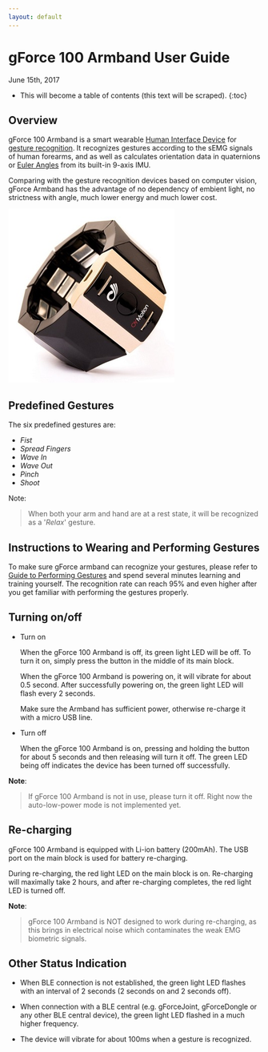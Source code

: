 ```yaml
---
layout: default
---
```


# gForce 100 Armband User Guide

June 15th, 2017

* This will become a table of contents (this text will be scraped).
{:toc}

## Overview
gForce 100 Armband is a smart wearable [Human Interface Device][HID] for
[gesture recognition][GestureRecognition]. It recognizes gestures according
to the sEMG signals of human forearms, and as well as calculates orientation
data in quaternions or [Euler Angles][EulerAngles] from its built-in 9-axis IMU.

Comparing with the gesture recognition devices based on computer vision, gForce
Armband has the advantage of no dependency of embient light, no strictness with
angle, much lower energy and much lower cost.

![gForce100Armband](/assets/images/gForce100Armband.jpg)

## Predefined Gestures
The six predefined gestures are:
* _Fist_
* _Spread Fingers_
* _Wave In_
* _Wave Out_
* _Pinch_
* _Shoot_

Note:
> When both your arm and hand are at a rest state, it will be recognized as a
> '_Relax_' gesture.

## Instructions to Wearing and Performing Gestures
To make sure gForce armband can recognize your gestures, please refer to
[Guide to Performing Gestures][GuideToPerformingGestures] and spend several minutes
learning and training yourself. The recognition rate can reach 95% and even higher
after you get familiar with performing the gestures properly.


## Turning on/off
- Turn on

    When the gForce 100 Armband is off, its green light LED will be off. To turn
    it on, simply press the button in the middle of its main block.

    When the gForce 100 Armband is powering on, it will vibrate for about 0.5 second.
    After successfully powering on, the green light LED will flash every 2
    seconds.

    Make sure the Armband has sufficient power, otherwise re-charge it with
    a micro USB line.

- Turn off

    When the gForce 100 Armband is on, pressing and holding the button for about 5
    seconds and then releasing will turn it off. The green LED being off
    indicates the device has been turned off successfully.

**Note**:
> If gForce 100 Armband is not in use, please turn it off. Right now the
> auto-low-power mode is not implemented yet.

## Re-charging
gForce 100 Armband is equipped with Li-ion battery (200mAh). The USB port on
the main block is used for battery re-charging.

During re-charging, the red light LED on the main block is on. Re-charging will
maximally take 2 hours, and after re-charging completes, the red light LED is
turned off.

**Note**:
>gForce 100 Armband is NOT designed to work during re-charging, as this brings in
>electrical noise which contaminates the weak EMG biometric signals.

## Other Status Indication

- When BLE connection is not established, the green light LED flashes with an
  interval of 2 seconds (2 seconds on and 2 seconds off).

- When connection with a BLE central (e.g. gForceJoint, gForceDongle or any
  other BLE central device), the green light LED flashed in a much higher
  frequency.

- The device will vibrate for about 100ms when a gesture is recognized.

[HID]: https://en.wikipedia.org/wiki/Human_interface_device
[GestureRecognition]: https://en.wikipedia.org/wiki/Gesture_recognition
[EulerAngles]: https://en.wikipedia.org/wiki/Euler_angles
[GuideToPerformingGestures]: https://www.youtube.com/watch?v=wBsYJf0wrkk
